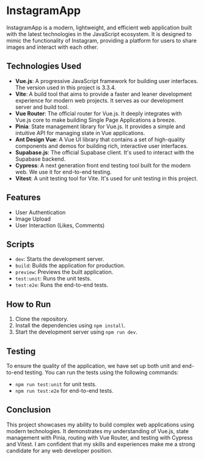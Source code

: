 # InstagramApp

InstagramApp is a modern, lightweight, and efficient web application built with the latest technologies in the JavaScript ecosystem. It is designed to mimic the functionality of Instagram, providing a platform for users to share images and interact with each other.

## Technologies Used

- **Vue.js**: A progressive JavaScript framework for building user interfaces. The version used in this project is 3.3.4.
- **Vite**: A build tool that aims to provide a faster and leaner development experience for modern web projects. It serves as our development server and build tool.
- **Vue Router**: The official router for Vue.js. It deeply integrates with Vue.js core to make building Single Page Applications a breeze.
- **Pinia**: State management library for Vue.js. It provides a simple and intuitive API for managing state in Vue applications.
- **Ant Design Vue**: A Vue UI library that contains a set of high-quality components and demos for building rich, interactive user interfaces.
- **Supabase.js**: The official Supabase client. It's used to interact with the Supabase backend.
- **Cypress**: A next generation front end testing tool built for the modern web. We use it for end-to-end testing.
- **Vitest**: A unit testing tool for Vite. It's used for unit testing in this project.

## Features

- User Authentication
- Image Upload
- User Interaction (Likes, Comments)

## Scripts

- `dev`: Starts the development server.
- `build`: Builds the application for production.
- `preview`: Previews the built application.
- `test:unit`: Runs the unit tests.
- `test:e2e`: Runs the end-to-end tests.

## How to Run

1. Clone the repository.
2. Install the dependencies using `npm install`.
3. Start the development server using `npm run dev`.

## Testing

To ensure the quality of the application, we have set up both unit and end-to-end testing. You can run the tests using the following commands:

- `npm run test:unit` for unit tests.
- `npm run test:e2e` for end-to-end tests.

## Conclusion

This project showcases my ability to build complex web applications using modern technologies. It demonstrates my understanding of Vue.js, state management with Pinia, routing with Vue Router, and testing with Cypress and Vitest. I am confident that my skills and experiences make me a strong candidate for any web developer position.